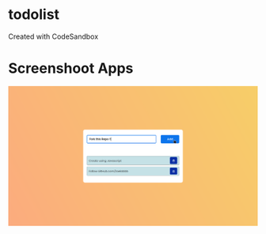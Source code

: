# todolist

Created with CodeSandbox

# Screenshoot Apps

![Todoapps](https://github.com/zoelabbb/todolist/blob/main/assets/img/todoscriptlist.png)
